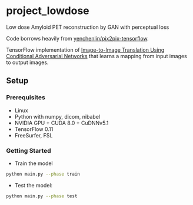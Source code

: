 # project_lowdose
Low dose Amyloid PET reconstruction by GAN with perceptual loss

Code borrows heavily from [yenchenlin/pix2pix-tensorflow](https://github.com/yenchenlin/pix2pix-tensorflow).

TensorFlow implementation of [Image-to-Image Translation Using Conditional Adversarial Networks](https://arxiv.org/pdf/1611.07004v1.pdf) that learns a mapping from input images to output images.


## Setup

### Prerequisites
- Linux
- Python with numpy, dicom, nibabel
- NVIDIA GPU + CUDA 8.0 + CuDNNv5.1
- TensorFlow 0.11
- FreeSurfer, FSL

### Getting Started
- Train the model
```bash
python main.py --phase train
```
- Test the model:
```bash
python main.py --phase test
```
